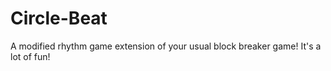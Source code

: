 # Circle-Beat 
A modified rhythm game extension of your usual block breaker game! It's a lot of fun!
